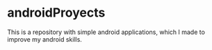 # androidProyects
This is a repository with simple android applications, which I made to improve my android skills.
